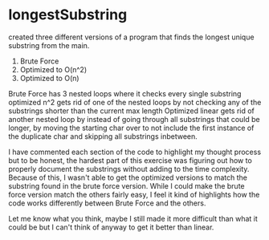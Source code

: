 # longestSubstring
 
created three different versions of a program that finds the longest unique substring from the main.  
1. Brute Force 
2. Optimized to O(n^2)
3. Optimized to O(n)

Brute Force has 3 nested loops where it checks every single substring
optimized n^2 gets rid of one of the nested loops by not checking any of the substrings shorter than the current max length
Optimized linear gets rid of another nested loop by instead of going through all substrings that could be longer, by
  moving the starting char over to not include the first instance of the duplicate char and skipping all substrings inbetween.
  
I have commented each section of the code to highlight my thought process but to be honest, the hardest part of this exercise
was figuring out how to properly document the substrings without adding to the time complexity.  Because of this, I wasn't able to 
get the optimized versions to match the substring found in the brute force version.  While I could make the brute force version
match the others fairly easy, I feel it kind of highlights how the code works differently between Brute Force and the others.

Let me know what you think, maybe I still made it more difficult than what it could be but I can't think of anyway to get it better 
than linear.
